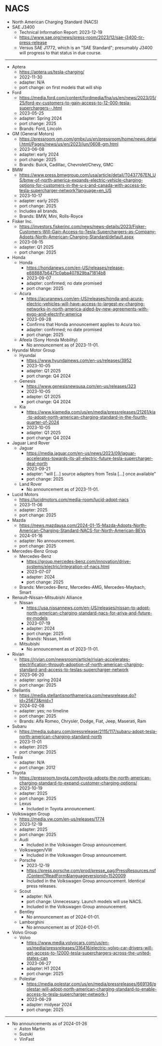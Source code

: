 # NACS

* North American Charging Standard (NACS)
* SAE J3400
  * Technical Information Report: 2023-12-19
  * https://www.sae.org/news/press-room/2023/12/sae-j3400-tir-press-release
  * Versus SAE J1772, which is an "SAE Standard"; presumably J3400 will progress to that status in due course.

---

* Aptera
  * https://aptera.us/tesla-charging/
  * 2022-11-30
  * adapter: N/A
  * port change: on first models that will ship
* Ford
  * https://media.ford.com/content/fordmedia/fna/us/en/news/2023/05/25/ford-ev-customers-to-gain-access-to-12-000-tesla-superchargers--.html
  * 2023-05-25
  * adapter: Spring 2024
  * port change: 2025
  * Brands: Ford, Lincoln
* GM (General Motors)
  * https://pressroom.gm.com/gmbx/us/en/pressroom/home/news.detail.html/Pages/news/us/en/2023/jun/0608-gm.html
  * 2023-06-08
  * adapter: early 2024
  * port change: 2025
  * Brands: Buick, Cadillac, Chevrolet/Chevy,	GMC
* BMW
  * https://www.press.bmwgroup.com/usa/article/detail/T0437767EN_US/bmw-of-north-america-expands-electric-vehicle-charging-options-for-customers-in-the-u-s-and-canada-with-access-to-tesla-supercharger-network?language=en_US
  * 2023-10-17
  * adapter: early 2025
  * port change: 2025
  * Includes all brands.
  * Brands: BMW, Mini, Rolls-Royce
* Fisker Inc.
  * https://investors.fiskerinc.com/news/news-details/2023/Fisker-Customers-Will-Gain-Access-to-Tesla-Superchargers-as-Company-Adopts-North-American-Charging-Standard/default.aspx
  * 2023-08-15
  * adapter: Q1 2025
  * port change: 2025
* Honda
  * Honda
    * https://hondanews.com/en-US/releases/release-e888887b6471c0aba407829ba71814b8
    * 2023-09-07
    * adapter: confirmed; no date promised
    * port change: 2025
  * Acura
    * https://acuranews.com/en-US/releases/honda-and-acura-electric-vehicles-will-have-access-to-largest-ev-charging-networks-in-north-america-aided-by-new-agreements-with-evgo-and-electrify-america
    * 2023-09-28
    * Confirms that Honda announcement applies to Acura too.
    * adapter: confirmed; no date promised
    * port change: 2025
  * Afeela (Sony Honda Mobility)
    * No announcement as of 2023-11-01.
* Hyundai Motor Group
  * Hyundai
    * https://www.hyundainews.com/en-us/releases/3952
    * 2023-10-05
    * adapter: Q1 2025
    * port change: Q4 2024
  * Genesis
    * https://www.genesisnewsusa.com/en-us/releases/323
    * 2023-10-05
    * adapter: Q1 2025
    * port change: Q4 2024
  * Kia
    * https://www.kiamedia.com/us/en/media/pressreleases/21261/kia-to-adopt-north-american-charging-standard-in-the-fourth-quarter-of-2024
    * 2023-10-05
    * adapter: Q1 2025
    * port change: Q4 2024
* Jaguar Land Rover
  * Jaguar
    * https://media.jaguar.com/en-us/news/2023/09/jaguar-accelerates-towards-its-all-electric-future-tesla-supercharger-deal-north
    * 2023-09-21
    * adapter: "will [...] source adapters from Tesla [...] once available"
    * port change: 2025
  * Land Rover
    * No announcement as of 2023-11-01.
* Lucid Motors
  * https://lucidmotors.com/media-room/lucid-adopt-nacs
  * 2023-11-06
  * adapter: 2025
  * port change: 2025
* Mazda
  * https://news.mazdausa.com/2024-01-15-Mazda-Adopts-North-American-Charging-Standard-NACS-for-North-American-BEVs
   * 2024-01-16
   * adapter: No announcement.
   * port change: 2025
* Mercedes-Benz Group
  * Mercedes-Benz
    * https://group.mercedes-benz.com/innovation/drive-systems/electric/integration-of-nacs.html
    * 2023-07-07
    * adapter: 2024
    * port change: 2025
  * Brands: Mercedes-Benz, Mercedes-AMG, Mercedes-Maybach, Smart
* Renault–Nissan–Mitsubishi Alliance
  * Nissan
    * https://usa.nissannews.com/en-US/releases/nissan-to-adopt-north-american-charging-standard-nacs-for-ariya-and-future-ev-models
    * 2023-07-19
    * adapter: 2024
    * port change: 2025
    * Brands: Nissan, Infiniti
  * Mitsubishi
    * No announcement as of 2023-11-01.
* Rivian
  * https://rivian.com/newsroom/article/rivian-accelerates-electrification-through-adoption-of-north-american-charging-standard-and-access-to-teslas-supercharger-network
  * 2023-06-20
  * adapter: spring 2024
  * port change: 2025
* Stellantis
  * https://media.stellantisnorthamerica.com/newsrelease.do?id=25673&mid=1
  * 2024-02-08
  * adapter: yes; no timeline
  * port change: 2025
  * Brands: Alfa Romeo, Chrysler, Dodge, Fiat, Jeep, Maserati, Ram
* Subaru
  * https://media.subaru.com/pressrelease/2115/117/subaru-adopt-tesla-north-american-charging-standard-north
  * 2023-11-01
  * adapter: 2025
  * port change: 2025
* Tesla
  * adapter: N/A
  * port change: 2012
* Toyota
  * https://pressroom.toyota.com/toyota-adopts-the-north-american-charging-standard-to-expand-customer-charging-options/
  * 2023-10-19
  * adapter: 2025
  * port change: 2025
  * Lexus
    * Included in Toyota announcement.
* Volkswagen Group
  * https://media.vw.com/en-us/releases/1774
  * 2023-12-19
  * adapter: 2025
  * port change: 2025
  * Audi
    * Included in the Volkswagen Group announcement.
  * Volkswagen/VW
    * Included in the Volkswagen Group announcement.
  * Porsche
    * 2023-12-19
    * https://press.porsche.com/prod/presse_pag/PressResources.nsf/Content?ReadForm&languageversionid=1520009
    * Included in the Volkswagen Group announcement. Identical press releases.
  * Scout
    * adapter: N/A
    * port change: Unnecessary. Launch models will use NACS.
    * Included in the Volkswagen Group announcement.
  * Bentley
    * No announcement as of 2024-01-01.
  * Lamborghini
    * No announcement as of 2024-01-01.
* Volvo Group
  * Volvo
    * https://www.media.volvocars.com/us/en-us/media/pressreleases/316416/electric-volvo-car-drivers-will-get-access-to-12000-tesla-superchargers-across-the-united-states-can
    * 2023-06-27
    * adapter: H1 2024
    * port change: 2025
  * Polestar
    * https://media.polestar.com/us/en/media/pressreleases/669136/polestar-will-adopt-north-american-charging-standard-to-enable-access-to-tesla-supercharger-network-1
    * 2023-06-29
    * adapter: midyear 2024
    * port change: 2025

---

* No announcements as of 2024-01-26
  * Aston Martin
  * Suzuki
  * VinFast
